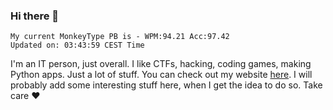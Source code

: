 ### Hi there 👋
<!-- PB START -->
```
My current MonkeyType PB is - WPM:94.21 Acc:97.42
Updated on: 03:43:59 CEST Time
```
<!-- PB END -->
I'm an IT person, just overall. I like CTFs, hacking, coding games, making Python apps. Just a lot of stuff.
You can check out my website [here](https://skill3472.github.io/).
I will probably add some interesting stuff here, when I get the idea to do so. Take care ❤️
